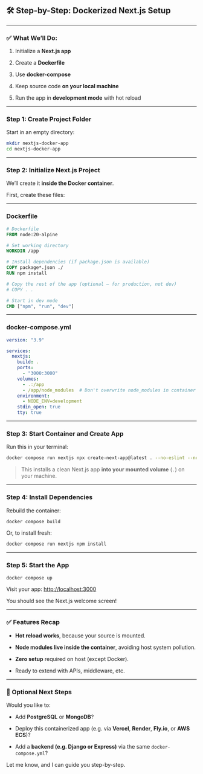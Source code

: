 ## 🛠 Step-by-Step: Dockerized Next.js Setup

---

### ✅ What We’ll Do:

1. Initialize a **Next.js app**
    
2. Create a **Dockerfile**
    
3. Use **docker-compose**
    
4. Keep source code **on your local machine**
    
5. Run the app in **development mode** with hot reload
    

---

### **Step 1: Create Project Folder**

Start in an empty directory:

```bash
mkdir nextjs-docker-app
cd nextjs-docker-app
```

---

### **Step 2: Initialize Next.js Project**

We’ll create it **inside the Docker container**.

First, create these files:

---

### **Dockerfile**

```Dockerfile
# Dockerfile
FROM node:20-alpine

# Set working directory
WORKDIR /app

# Install dependencies (if package.json is available)
COPY package*.json ./
RUN npm install

# Copy the rest of the app (optional — for production, not dev)
# COPY . .

# Start in dev mode
CMD ["npm", "run", "dev"]
```

---

### **docker-compose.yml**

```yaml
version: "3.9"

services:
  nextjs:
    build: .
    ports:
      - "3000:3000"
    volumes:
      - .:/app
      - /app/node_modules  # Don't overwrite node_modules in container
    environment:
      - NODE_ENV=development
    stdin_open: true
    tty: true
```

---

### **Step 3: Start Container and Create App**

Run this in your terminal:

```bash
docker compose run nextjs npx create-next-app@latest . --no-eslint --no-tailwind --app
```

> This installs a clean Next.js app **into your mounted volume** (`.`) on your machine.

---

### **Step 4: Install Dependencies**

Rebuild the container:

```bash
docker compose build
```

Or, to install fresh:

```bash
docker compose run nextjs npm install
```

---

### **Step 5: Start the App**

```bash
docker compose up
```

Visit your app: [http://localhost:3000](http://localhost:3000/)

You should see the Next.js welcome screen!

---

### ✅ Features Recap

- **Hot reload works**, because your source is mounted.
    
- **Node modules live inside the container**, avoiding host system pollution.
    
- **Zero setup** required on host (except Docker).
    
- Ready to extend with APIs, middleware, etc.
    

---

### 🚀 Optional Next Steps

Would you like to:

- Add **PostgreSQL** or **MongoDB**?
    
- Deploy this containerized app (e.g. via **Vercel**, **Render**, **Fly.io**, or **AWS ECS**)?
    
- Add a **backend (e.g. Django or Express)** via the same `docker-compose.yml`?
    

Let me know, and I can guide you step-by-step.
